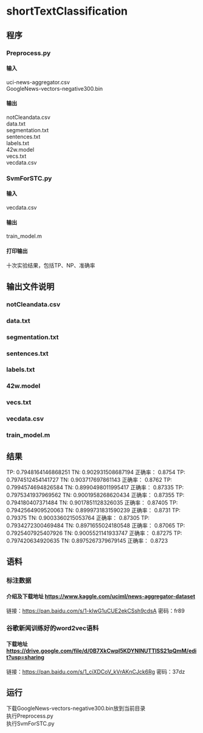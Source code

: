 # shortTextClassification
## 程序
### Preprocess.py
#### 输入
uci-news-aggregator.csv <br>
GoogleNews-vectors-negative300.bin <br>
#### 输出
notCleandata.csv <br>
data.txt <br>
segmentation.txt <br>
sentences.txt <br>
labels.txt <br>
42w.model <br>
vecs.txt <br>
vecdata.csv <br>
### SvmForSTC.py
#### 输入
vecdata.csv <br>
#### 输出
train_model.m <br>
#### 打印输出
十次实验结果，包括TP、NP、准确率
## 输出文件说明
### notCleandata.csv
### data.txt
### segmentation.txt
### sentences.txt
### labels.txt
### 42w.model
### vecs.txt
### vecdata.csv
### train_model.m
## 结果
TP: 0.7948164146868251
TN: 0.902931508687194
正确率： 0.8754
TP: 0.7974512454141727
TN: 0.903717697861143
正确率： 0.8762
TP: 0.7994574694826584
TN: 0.8990498011995417
正确率： 0.87335
TP: 0.7975341937969562
TN: 0.9001958268620434
正确率： 0.87355
TP: 0.794180407371484
TN: 0.9017851128326035
正确率： 0.87405
TP: 0.7942564909520063
TN: 0.8999731831590239
正确率： 0.8731
TP: 0.79375
TN: 0.9003360215053764
正确率： 0.87305
TP: 0.7934272300469484
TN: 0.8971655024180548
正确率： 0.87065
TP: 0.7925407925407926
TN: 0.9005521141933747
正确率： 0.87275
TP: 0.797420634920635
TN: 0.8975267379679145
正确率： 0.8723
## 语料
### 标注数据
#### 介绍及下载地址 https://www.kaggle.com/uciml/news-aggregator-dataset
链接：https://pan.baidu.com/s/1-kIwG1uCUE2ekCSsh9cdsA 密码：fr89
### 谷歌新闻训练好的word2vec语料
#### 下载地址 https://drive.google.com/file/d/0B7XkCwpI5KDYNlNUTTlSS21pQmM/edit?usp=sharing
链接：https://pan.baidu.com/s/1_ciXDCoV_kVrAKnCJck6Rg 密码：37dz
## 运行
下载GoogleNews-vectors-negative300.bin放到当前目录 <br>
执行Preprocess.py <br>
执行SvmForSTC.py